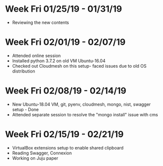 # Week Fri 01/25/19 - 01/31/19 

* Reviewing the new contents 

# Week Fri 02/01/19 - 02/07/19

* Attended online session
* Installed python 3.7.2 on old VM Ubuntu-16.04
* Checked out Cloudmesh on this setup- faced issues due to old OS distribution

# Week Fri 02/08/19 - 02/14/19

* New Ubuntu-18.04 VM, git, pyenv, cloudmesh, mongo, nist, swagger setup - Done
* Attended separate session to resolve the "mongo install" issue with cms

# Week Fri 02/15/19 - 02/21/19

* VirtualBox extensions setup to enable shared clipboard
* Reading Swagger, Connexion
* Working on Juju paper

